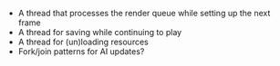  - A thread that processes the render queue while setting up the next frame
 - A thread for saving while continuing to play
 - A thread for (un)loading resources
 - Fork/join patterns for AI updates?